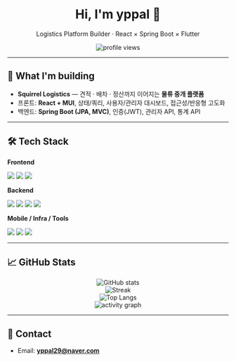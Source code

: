 <!-- 배너/인사 -->
<div align="center">
  <h1>Hi, I'm yppal 👋</h1>
  <p>Logistics Platform Builder · React × Spring Boot × Flutter</p>

  <!-- 뱃지 (원하면 더 추가/삭제) -->
  <img src="https://komarev.com/ghpvc/?username=yppal29&label=Visitors&style=flat&color=0F62FE" alt="profile views" />
</div>

---

## 🚚 What I'm building
- **Squirrel Logistics** — 견적 · 배차 · 정산까지 이어지는 **물류 중개 플랫폼**
- 프론트: **React + MUI**, 상태/쿼리, 사용자/관리자 대시보드, 접근성/반응형 고도화  
- 백엔드: **Spring Boot (JPA, MVC)**, 인증(JWT), 관리자 API, 통계 API  

---

## 🛠 Tech Stack
**Frontend**
  
<img src="https://img.shields.io/badge/React-0F62FE?logo=react&logoColor=white" />
<img src="https://img.shields.io/badge/MUI-007FFF?logo=mui&logoColor=white" />
<img src="https://img.shields.io/badge/TypeScript-3178C6?logo=typescript&logoColor=white" />

**Backend**

<img src="https://img.shields.io/badge/Java-007396?logo=coffeescript&logoColor=white" />
<img src="https://img.shields.io/badge/Spring%20Boot-6DB33F?logo=springboot&logoColor=white" />
<img src="https://img.shields.io/badge/JPA-Hibernate-59666C?logo=hibernate&logoColor=white" />
<img src="https://img.shields.io/badge/MySQL-4479A1?logo=mysql&logoColor=white" />

**Mobile / Infra / Tools**

<img src="https://img.shields.io/badge/Flutter-02569B?logo=flutter&logoColor=white" />
<img src="https://img.shields.io/badge/Nginx-009639?logo=nginx&logoColor=white" />
<img src="https://img.shields.io/badge/GitHub%20Actions-181717?logo=githubactions&logoColor=white" />


---

## 📈 GitHub Stats

<div align="center">

<!-- 라이트/다크 자동 전환용 picture 태그 -->
<picture>
  <source 
    srcset="https://github-readme-stats.vercel.app/api?username=yppal29&show_icons=true&hide_title=true&hide_border=true&rank_icon=github&theme=github_dark"
    media="(prefers-color-scheme: dark)" />
  <img 
    src="https://github-readme-stats.vercel.app/api?username=yppal29&show_icons=true&hide_title=true&hide_border=true&rank_icon=github"
    alt="GitHub stats" />
</picture>

<br/>

<picture>
  <source 
    srcset="https://github-readme-streak-stats.herokuapp.com?user=yppal29&hide_border=true&theme=dark"
    media="(prefers-color-scheme: dark)" />
  <img 
    src="https://github-readme-streak-stats.herokuapp.com?user=yppal29&hide_border=true"
    alt="Streak" />
</picture>

<br/>

<picture>
  <source 
    srcset="https://github-readme-stats.vercel.app/api/top-langs/?username=yppal29&layout=compact&langs_count=8&hide_border=true&theme=github_dark"
    media="(prefers-color-scheme: dark)" />
  <img 
    src="https://github-readme-stats.vercel.app/api/top-langs/?username=yppal29&layout=compact&langs_count=8&hide_border=true"
    alt="Top Langs" />
</picture>

</div>

<!-- 활동 그래프 (선택) -->

<div align="center">
  <img 
    src="https://github-readme-activity-graph.vercel.app/graph?username=yppal29&theme=github-compact&hide_border=true"
    alt="activity graph" />
</div>

---

## 🤝 Contact
- Email: **yppal29@naver.com**  


